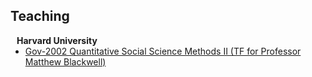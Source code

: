 ## Teaching

<h4 style="margin:0 10px 0;">Harvard University</h4>

<ul style="margin:0 0 5px;">
  <li><a href="https://mattblackwell.github.io/gov2002-f23/"><autocolor>Gov-2002 Quantitative Social Science Methods II (TF for Professor Matthew Blackwell)</autocolor></a></li>
</ul>
